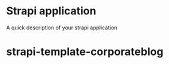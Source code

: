 # Strapi application

A quick description of your strapi application
# strapi-template-corporateblog

